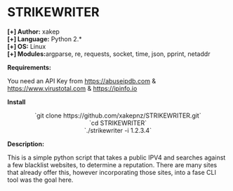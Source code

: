 # STRIKEWRITER

<b>[+] Author:</b> xakep<br />
<b>[+] Language:</b> Python 2.*<br />
<b>[+] OS:</b> Linux<br />
<b>[+] Modules:</b>argparse, re, requests, socket, time, json, pprint, netaddr<br />

<b>Requirements:</b>

You need an API Key from https://abuseipdb.com & https://www.virustotal.com & https://ipinfo.io

<b>Install</b>

<center>
`git clone https://github.com/xakepnz/STRIKEWRITER.git`<br />
`cd STRIKEWRITER`<br />
`./strikewriter -i 1.2.3.4`
</center>

<b>Description:</b>

This is a simple python script that takes a public IPV4 and searches against a few blacklist websites, to determine a reputation.
There are many sites that already offer this, however incorporating those sites, into a fase CLI tool was the goal here.
